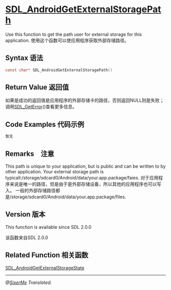 
# [SDL_AndroidGetExternalStoragePath](http://wiki.libsdl.org/SDL_AndroidGetExternalStoragePath?highlight=%28%5CbCategoryAPI%5Cb%29%7C%28SDLFunctionTemplate%29)

Use this function to get the path user for external storage for this application.
使用这个函数可以使应用程序获取外部存储路径。

## Syntax 语法
```c 
const char* SDL_AndroidGetExternalStoragePath()
```

## Return Value 返回值
如果是成功的返回值是应用程序的外部存储卡的路径，否则返回NULL则是失败；调用[SDL_GetError](http://wiki.libsdl.org/SDL_GetError)()查看更多信息。

## Code Examples 代码示例
```c 
暂无
```

## Remarks　注意
This path is unique to your application, but is public and can be written to by other application.
Your external storage path is typicall:/storage/sdcard0/Android/data/your.app.package/faies.
对于应用程序来说是唯一的路径，但是由于是外部存储设备，所以其他的应用程序也可以写入。
一般的外部存储路径都是/storage/sdcard0/Android/data/your.app.package/files.


## Version 版本

This function is available since SDL 2.0.0

该函数来自SDL 2.0.0

## Related Function 相关函数

[SDL_AndroidGetExternalStorageState](http://wiki.libsdl.org/SDL_AndroidGetExternalStorageState)

------------------------------------------------------------------------------------------------------
*@[SixerMe](https://github.com/DXkite) Translated.*